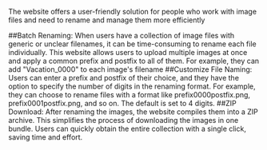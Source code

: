 The website offers a user-friendly solution for people who work with image files and need to rename and manage them more efficiently

##Batch Renaming: 
  When users have a collection of image files with generic or unclear filenames, it can be time-consuming to rename each file individually. This website allows users to upload multiple images at once and apply a common prefix and postfix to all of them. For example, they can add "Vacation_0000" to each image's filename
##Customize File Naming: 
  Users can enter a prefix and postfix of their choice, and they have the option to specify the number of digits in the renaming format. For example, they can choose to rename files with a format like prefix0000postfix.png, prefix0001postfix.png, and so on. The default is set to 4 digits.
##ZIP Download: 
  After renaming the images, the website compiles them into a ZIP archive. This simplifies the process of downloading the images in one bundle. Users can quickly obtain the entire collection with a single click, saving time and effort.
